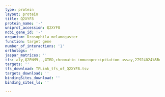 ```yaml
---
type: protein
layout: protein
title: Q2XYF8
protein_name: '-'
uniprot_accession: Q2XYF8
ncbi_gene_id: '-'
organism: Drosophila melanogaster
function: target gene
number_of_interactions: '1'
orthologs: ''
jaspar_matrices: ''
tfs: aly,Q2PNM9,-,GTRD,chromatin immunoprecipitation assay,27924024%5Buid%5D,No
targets: ''
tfs_download: TFLink_tfs_of_Q2XYF8.tsv
targets_download: ''
bindingSites_download: ''
binding_sites_ls: ''

---
```

